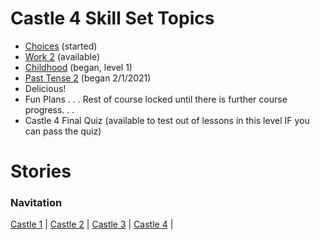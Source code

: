 # Castle 4 Skill Set Topics 
* [Choices](https://github.com/EO4wellness/T-I-L/blob/main/polyglot/espa%C3%B1ol/Castle-4/Choices.md) (started)
* [Work 2](https://github.com/EO4wellness/T-I-L/blob/main/polyglot/espa%C3%B1ol/Castle-4/Work-2.md) (available)
* [Childhood](https://github.com/EO4wellness/T-I-L/blob/main/polyglot/espa%C3%B1ol/Castle-4/Childhood.md) (began, level 1)
* [Past Tense 2](https://github.com/EO4wellness/T-I-L/blob/main/polyglot/espa%C3%B1ol/Castle-4/Past-Tense-2.md) (began 2/1/2021)
* Delicious! 
* Fun Plans
. . . Rest of course locked until there is further course progress. . .
* Castle 4 Final Quiz (available to test out of lessons in this level IF you can pass the quiz) 

# Stories 

### Navitation
[Castle 1](https://github.com/EO4wellness/T-I-L/tree/main/polyglot/espa%C3%B1ol/Castle-1)  | [Castle 2](https://github.com/EO4wellness/T-I-L/tree/main/polyglot/espa%C3%B1ol/Castle-2)  | [Castle 3](https://github.com/EO4wellness/T-I-L/tree/main/polyglot/espa%C3%B1ol/Castle-3)  | [Castle 4](https://github.com/EO4wellness/T-I-L/tree/main/polyglot/espa%C3%B1ol/Castle-4)  |
